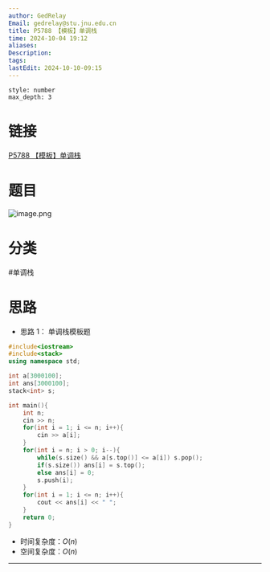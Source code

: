 ```yaml
---
author: GedRelay
Email: gedrelay@stu.jnu.edu.cn
title: P5788 【模板】单调栈
time: 2024-10-04 19:12
aliases: 
Description: 
tags: 
lastEdit: 2024-10-10-09:15
---
```


```toc
style: number
max_depth: 3
```

# 链接
[P5788 【模板】单调栈](https://www.luogu.com.cn/problem/P5788) 

# 题目
![image.png](https://ged-pic-bed.oss-cn-guangzhou.aliyuncs.com/img/202410041912857.png)


# 分类
#单调栈 

# 思路
- 思路 1：
单调栈模板题


```cpp
#include<iostream>
#include<stack>
using namespace std;

int a[3000100];
int ans[3000100];
stack<int> s;

int main(){
    int n;
    cin >> n;
    for(int i = 1; i <= n; i++){
        cin >> a[i];
    }
    for(int i = n; i > 0; i--){
        while(s.size() && a[s.top()] <= a[i]) s.pop();
        if(s.size()) ans[i] = s.top();
        else ans[i] = 0;
        s.push(i);
    }
    for(int i = 1; i <= n; i++){
        cout << ans[i] << " ";
    }
    return 0;
}
```


- 时间复杂度：${O\left( n \right)  }$ 
- 空间复杂度：${O\left( n \right)  }$ 


---

